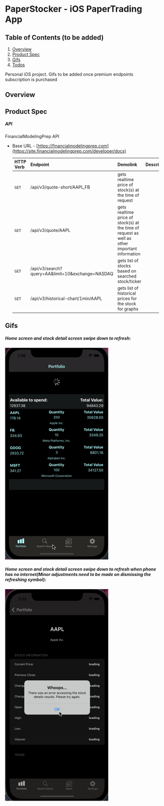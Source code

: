 # PaperStocker - iOS PaperTrading App

## Table of Contents (to be added)
1. [Overview](#Overview)
2. [Product Spec](#Product-Spec)
3. [Gifs](#Gifs)
4. [Todos](#Todos)

Personal iOS project. Gifs to be added once premium endpoints subscription is purchased


## Overview

## Product Spec
##### API
FinancialModelingPrep API
- Base URL - [https://financialmodelingprep.com](https://site.financialmodelingprep.com/developer/docs)

   HTTP Verb | Endpoint | Demolink| Description
   ----------|----------|------------|------------
    `GET`    | /api/v3/quote-short/AAPL,FB | gets realtime price of stock(s) at the time of request
    `GET`    | /api/v3/quote/AAPL | gets realtime price of stock(s) at the time of request as well as other important information
    `GET`    | /api/v3/search?query=AA&limit=10&exchange=NASDAQ | gets list of stocks based on searched stock/ticker
    `GET`    | /api/v3/historical-chart/1min/AAPL | gets list of historical prices for the stock for graphs
    
    

## Gifs

##### Home screen and stock detail screen swipe down to refresh:

<img src='https://raw.githubusercontent.com/Jimmy-2/PaperStocker/main/gifs/Refresh1.gif' title='Refresh gif' width='' alt='Refresh gif' />

##### Home screen and stock detail screen swipe down to refresh when phone has no internet(Minor adjustments need to be made on dismissing the refreshing symbol):

<img src='https://raw.githubusercontent.com/Jimmy-2/PaperStocker/main/gifs/IfNoInternet.gif' title='Refresh gif' width='' alt='Refresh gif' />


